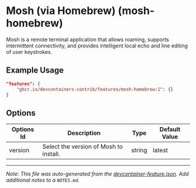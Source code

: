 

# Mosh (via Homebrew) (mosh-homebrew)

Mosh is a remote terminal application that allows roaming, supports intermittent connectivity, and provides intelligent local echo and line editing of user keystrokes.

## Example Usage

```json
"features": {
    "ghcr.io/devcontainers-contrib/features/mosh-homebrew:1": {}
}
```

## Options

| Options Id | Description | Type | Default Value |
|-----|-----|-----|-----|
| version | Select the version of Mosh to install. | string | latest |



---

_Note: This file was auto-generated from the [devcontainer-feature.json](https://github.com/devcontainers-contrib/features/blob/main/src/mosh-homebrew/devcontainer-feature.json).  Add additional notes to a `NOTES.md`._
